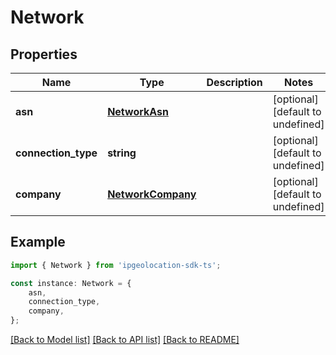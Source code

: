 # Network


## Properties

Name | Type | Description | Notes
------------ | ------------- | ------------- | -------------
**asn** | [**NetworkAsn**](NetworkAsn.md) |  | [optional] [default to undefined]
**connection_type** | **string** |  | [optional] [default to undefined]
**company** | [**NetworkCompany**](NetworkCompany.md) |  | [optional] [default to undefined]

## Example

```typescript
import { Network } from 'ipgeolocation-sdk-ts';

const instance: Network = {
    asn,
    connection_type,
    company,
};
```

[[Back to Model list]](../README.md#documentation-for-models) [[Back to API list]](../README.md#documentation-for-api-endpoints) [[Back to README]](../README.md)
